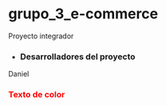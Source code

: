 # grupo_3_e-commerce
Proyecto integrador 


- ### **Desarrolladores del proyecto**
Daniel

<h3 style="color: red;"> Texto de color </h3>
